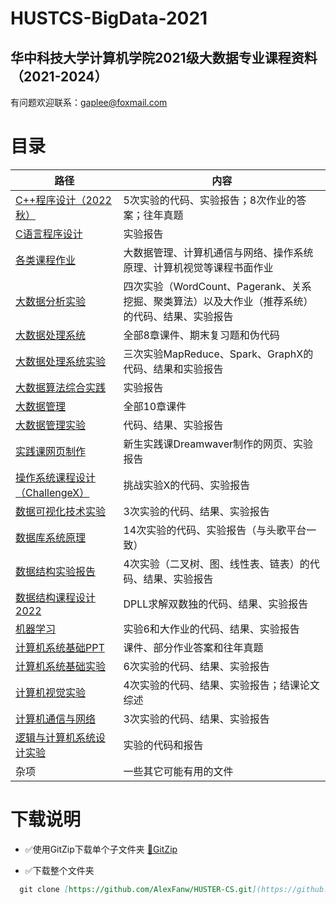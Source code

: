 # HUSTCS-BigData-2021
## 华中科技大学计算机学院2021级大数据专业课程资料（2021-2024）
有问题欢迎联系：gaplee@foxmail.com

# 目录
| 路径      | 内容            |
| --------- | -------------- |
| [C++程序设计（2022秋）](./C++程序设计（2022秋）) | 5次实验的代码、实验报告；8次作业的答案；往年真题 |
| [C语言程序设计](./C语言程序设计) | 实验报告 |
| [各类课程作业](./各类课程作业) | 大数据管理、计算机通信与网络、操作系统原理、计算机视觉等课程书面作业 |
| [大数据分析实验](./大数据分析实验) | 四次实验（WordCount、Pagerank、关系挖掘、聚类算法）以及大作业（推荐系统）的代码、结果、实验报告 |
| [大数据处理系统](./大数据处理) | 全部8章课件、期末复习题和伪代码 |
| [大数据处理系统实验](./大数据处理实验) | 三次实验MapReduce、Spark、GraphX的代码、结果和实验报告 |
| [大数据算法综合实践](./大数据算法综合实践) | 实验报告 |
| [大数据管理](./大数据管理) | 全部10章课件 |
| [大数据管理实验](./大数据管理实验) | 代码、结果、实验报告 |
| [实践课网页制作](./实践课网页制作) | 新生实践课Dreamwaver制作的网页、实验报告 |
| [操作系统课程设计（ChallengeX）](./操作系统课程设计（ChallengeX）) | 挑战实验X的代码、实验报告 |
| [数据可视化技术实验](./数据可视化技术实验) | 3次实验的代码、结果、实验报告 |
| [数据库系统原理](./数据库系统原理) | 14次实验的代码、实验报告（与头歌平台一致） |
| [数据结构实验报告](./数据结构实验报告) | 4次实验（二叉树、图、线性表、链表）的代码、结果、实验报告 |
| [数据结构课程设计2022](./数据结构课设2022（提交版）) | DPLL求解双数独的代码、结果、实验报告 |
| [机器学习](./机器学习) | 实验6和大作业的代码、结果、实验报告 |
| [计算机系统基础PPT](./计算机系统基础PPT) | 课件、部分作业答案和往年真题 |
| [计算机系统基础实验](./计算机系统基础实验) | 6次实验的代码、结果、实验报告 |
| [计算机视觉实验](./计算机视觉实验) | 4次实验的代码、结果、实验报告；结课论文综述 |
| [计算机通信与网络](./计算机通信与网络) | 3次实验的代码、结果、实验报告 |
| [逻辑与计算机系统设计实验](./逻辑与计算机系统设计实验) | 实验的代码和报告 |
| 杂项 | 一些其它可能有用的文件 |

# 下载说明
* ✅使用GitZip下载单个子文件夹
    [📁GitZip](http://kinolien.github.io/gitzip/)

* ✅下载整个文件夹
```markdown
  git clone [https://github.com/AlexFanw/HUSTER-CS.git](https://github.com/GoodGap/HUSTCS-BigData-2021.git)
```
